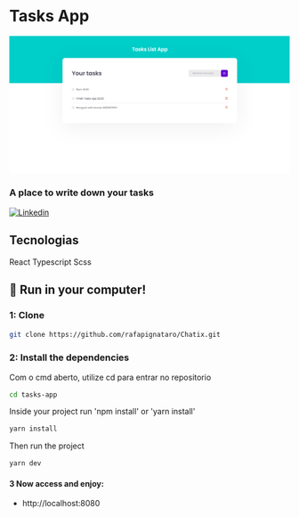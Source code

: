 <br />
<h1>Tasks App</h1>
<div align="center">
<img src = "https://raw.githubusercontent.com/rafapignataro/tasks-app/main/src/assets/appScreenshot.png" />
</div>
<h3>A place to write down your tasks</h3>
<a href="https://www.linkedin.com/in/rafael-pignataro/"><img alt="Linkedin" src="https://img.shields.io/badge/-Linkedin-blue" /></a>
</p>

## Tecnologias

React
Typescript
Scss

## :rocket: Run in your computer!

### 1: Clone

```sh
git clone https://github.com/rafapignataro/Chatix.git
```

### 2: Install the dependencies

Com o cmd aberto, utilize cd para entrar no repositorio

```sh
cd tasks-app
```

Inside your project run 'npm install' or 'yarn install'

```sh
yarn install
```

Then run the project

```sh
yarn dev
```

#### 3 Now access and enjoy:

- http://localhost:8080
